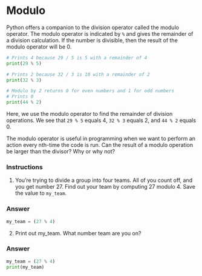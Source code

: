 # Modulo
Python offers a companion to the division operator called the modulo operator. The modulo operator is indicated by `%` and gives the remainder of a division calculation. If the number is divisible, then the result of the modulo operator will be 0.

```py
# Prints 4 because 29 / 5 is 5 with a remainder of 4
print(29 % 5)

# Prints 2 because 32 / 3 is 10 with a remainder of 2
print(32 % 3)

# Modulo by 2 returns 0 for even numbers and 1 for odd numbers
# Prints 0
print(44 % 2)
```

Here, we use the modulo operator to find the remainder of division operations. We see that `29 % 5` equals 4, `32 % 3` equals 2, and `44 % 2` equals 0.

The modulo operator is useful in programming when we want to perform an action every nth-time the code is run. Can the result of a modulo operation be larger than the divisor? Why or why not?

### Instructions

1. You’re trying to divide a group into four teams. All of you count off, and you get number 27.
    Find out your team by computing 27 modulo 4. Save the value to `my_team`.


### Answer

```py
my_team = (27 % 4)
```

   2. Print out my_team. What number team are you on?

### Answer

```py
my_team = (27 % 4)
print(my_team)
```
